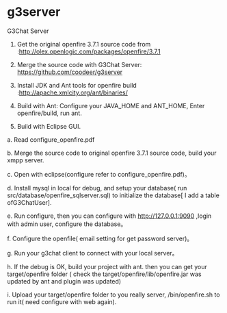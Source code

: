 g3server
========

G3Chat Server

1. Get the original openfire 3.7.1 source code from :http://olex.openlogic.com/packages/openfire/3.7.1

2. Merge the source code with G3Chat Server: https://github.com/coodeer/g3server

3. Install JDK and Ant tools for openfire build :http://apache.xmlcity.org/ant/binaries/

4. Build with Ant:
    Configure your JAVA_HOME and ANT_HOME, Enter openfire/build, run ant.

5. Build with Eclipse GUI.

a.  Read configure_openfire.pdf 

b.  Merge the source code to original openfire 3.7.1 source code, build your xmpp server.

c.  Open with eclipse(configure refer to configure_openfire.pdf)。

d.  Install mysql in local for debug, and setup your database( run src/database/openfire_sqlserver.sql) to initialize the database[ I add a table ofG3ChatUser].

e.  Run configure, then you can configure with http://127.0.0.1:9090  ,login with admin user, configure the database。

f.  Configure the openfile( email setting for get password server)。

g.  Run your g3chat client to connect with your local server。

h.  If the debug is OK, build your project with ant. then you can get your target/openfire folder ( check the target/openfire/lib/openfire.jar was updated by ant and plugin was updated)

i.  Upload your target/openfire folder to you really server, /bin/openfire.sh to run it( need configure with web again).
